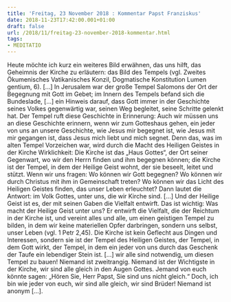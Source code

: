 ```yaml
---
title: 'Freitag, 23 November 2018 : Kommentar Papst Franziskus'
date: 2018-11-23T17:42:00.001+01:00
draft: false
url: /2018/11/freitag-23-november-2018-kommentar.html
tags: 
- MEDITATIO
---
```


Heute möchte ich kurz ein weiteres Bild erwähnen, das uns hilft, das Geheimnis der Kirche zu erläutern: das Bild des Tempels (vgl. Zweites Ökumenisches Vatikanisches Konzil, Dogmatische Konstitution Lumen gentium, 6). \[...\] In Jerusalem war der große Tempel Salomons der Ort der Begegnung mit Gott im Gebet; im Innern des Tempels befand sich die Bundeslade, \[...\] ein Hinweis darauf, dass Gott immer in der Geschichte seines Volkes gegenwärtig war, seinen Weg begleitet, seine Schritte gelenkt hat. Der Tempel ruft diese Geschichte in Erinnerung: Auch wir müssen uns an diese Geschichte erinnern, wenn wir zum Gotteshaus gehen, ein jeder von uns an unsere Geschichte, wie Jesus mir begegnet ist, wie Jesus mit mir gegangen ist, dass Jesus mich liebt und mich segnet. Denn das, was im alten Tempel Vorzeichen war, wird durch die Macht des Heiligen Geistes in der Kirche Wirklichkeit: Die Kirche ist das „Haus Gottes“, der Ort seiner Gegenwart, wo wir den Herrn finden und ihm begegnen können; die Kirche ist der Tempel, in dem der Heilige Geist wohnt, der sie beseelt, leitet und stützt. Wenn wir uns fragen: Wo können wir Gott begegnen? Wo können wir durch Christus mit ihm in Gemeinschaft treten? Wo können wir das Licht des Heiligen Geistes finden, das unser Leben erleuchtet? Dann lautet die Antwort: im Volk Gottes, unter uns, die wir Kirche sind. \[...\] Und der Heilige Geist ist es, der mit seinen Gaben die Vielfalt entwirft. Das ist wichtig: Was macht der Heilige Geist unter uns? Er entwirft die Vielfalt, die der Reichtum in der Kirche ist, und vereint alles und alle, um einen geistigen Tempel zu bilden, in dem wir keine materiellen Opfer darbringen, sondern uns selbst, unser Leben (vgl. 1 Petr 2,45). Die Kirche ist kein Geflecht aus Dingen und Interessen, sondern sie ist der Tempel des Heiligen Geistes, der Tempel, in dem Gott wirkt, der Tempel, in dem ein jeder von uns durch das Geschenk der Taufe ein lebendiger Stein ist. \[...\] wir alle sind notwendig, um diesen Tempel zu bauen! Niemand ist zweitrangig. Niemand ist der Wichtigste in der Kirche, wir sind alle gleich in den Augen Gottes. Jemand von euch könnte sagen: „Hören Sie, Herr Papst, Sie sind uns nicht gleich.“ Doch, ich bin wie jeder von euch, wir sind alle gleich, wir sind Brüder! Niemand ist anonym \[...\].